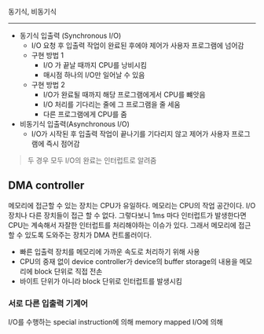 동기식, 비동기식

---

- 동기식 입출력 (Synchronous I/O)
    - I/O 요청 후 입출력 작업이 완료된 후에야 제어가 사용자 프로그램에 넘어감
    - 구현 방법 1
      - I/O 가 끝날 때까지  CPU를 낭비시킴
      - 매시점 하나의   I/O만 일어날 수 있음
    - 구현 방법 2
      - I/O가 완료될 때까지 해당 프로그램에게서 CPU를 뺴앗음
      - I/O 처리를 기다리는 줄에 그 프로그램을 줄 세움
      - 다른 프로그램에게 CPU를 줌
- 비동기식 입출력(Asynchronous I/O)
  - I/O가 시작된 후 입출력 작업이 끝나기를 기다리지 않고 제어가 사용자 프로그램에 즉시 점어감

> 두 경우 모두 I/O의 완료는 인터럽트로 알려줌


## DMA controller

메모리에 접근할 수 있는 장치는 CPU가 유일하다. 메모리는 CPU의 작업 공간이다. I/O장치나 다른 장치들이 접근 할 수 없다. 그렇다보니 1ms 마다 인터럽트가 발생한다면 CPU는 계속해서 자잘한 인터럽트를 처리해야하는 이슈가 있다. 그래서 메모리에 접근 할 수 있도록 도와주는 장치가 DMA 컨트롤러이다. 

- 빠른 입출력 장치를 메모리에 가까운 속도로 처리하기 위해 사용
- CPU의 중재 없이 device controller가 device의 buffer storage의 내용을 메모리에 block 단위로 직접 전손
- 바이트 단위가 아니라 block 단위로 인터럽트를 발생시킴

### 서로 다른 입출력 기계어

I/O를 수행하는 special instruction에 의해
memory mapped I/O에 의해
